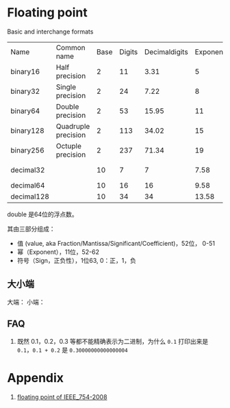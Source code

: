 # Floating point

Basic and interchange formats

|            |                     |      |        |               |              |              |                |         |         |           |
| ---------- | ------------------- | ---- | ------ | ------------- | ------------ | ------------ | -------------- | ------- | ------- | --------- |
| Name       | Common name         | Base | Digits | Decimaldigits | Exponentbits | DecimalE max | Exponentbias   | E min   | E max   | Notes     |
| binary16   | Half precision      | 2    | 11     | 3.31          | 5            | 4.51         | 24−1 = 15      | −14     | +15     | not basic |
| binary32   | Single precision    | 2    | 24     | 7.22          | 8            | 38.23        | 27−1 = 127     | −126    | +127    |           |
| binary64   | Double precision    | 2    | 53     | 15.95         | 11           | 307.95       | 210−1 = 1023   | −1022   | +1023   |           |
| binary128  | Quadruple precision | 2    | 113    | 34.02         | 15           | 4931.77      | 214−1 = 16383  | −16382  | +16383  |           |
| binary256  | Octuple precision   | 2    | 237    | 71.34         | 19           | 78913.2      | 218−1 = 262143 | −262142 | +262143 | not basic |
| decimal32  |                     | 10   | 7      | 7             | 7.58         | 96           | 101            | −95     | +96     | not basic |
| decimal64  |                     | 10   | 16     | 16            | 9.58         | 384          | 398            | −383    | +384    |           |
| decimal128 |                     | 10   | 34     | 34            | 13.58        | 6144         | 6176           | −6143   | +6144   |           |

double 是64位的浮点数。

其由三部分组成：
- 值 (value, aka Fraction/Mantissa/Significant/Coefficient)，52位， 0-51
- 幂（Exponent），11位，52-62
- 符号（Sign，正负性），1位63, 0：正，1，负

## 大小端
大端：
小端：

## FAQ

  1. 既然 0.1，0.2，0.3 等都不能精确表示为二进制，为什么 `0.1` 打印出来是 `0.1`，`0.1 + 0.2` 是 `0.30000000000000004`

# Appendix
  1. [floating point of IEEE_754-2008](https://en.wikipedia.org/wiki/IEEE_floating_point)